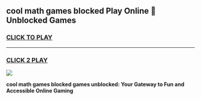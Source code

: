 
## cool math games blocked Play Online 👋 Unblocked Games
<h3>
<a href="https://news.freeplayer.one?title=cool_math_games_blocked&ref=17CMG">CLICK TO PLAY</a></h3>
<hr>

<h3>
<a href="https://news.freeplayer.one?title=cool_math_games_blocked&ref=17CMG">CLICK 2 PLAY</a>
  
</h3>

<a href="https://news.freeplayer.one?title=cool_math_games_blocked&ref=17CMG/"><img src="https://clearcache.store/games.png"></a>


**cool math games blocked games unblocked: Your Gateway to Fun and Accessible Online Gaming**
